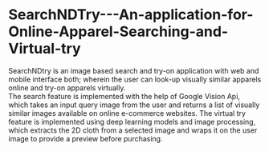 # SearchNDTry---An-application-for-Online-Apparel-Searching-and-Virtual-try
SearchNDtry is an image based search and try-on application with web and mobile interface both; wherein the user can look-up visually similar apparels online and try-on apparels virtually.  
The search feature is implemented with the help of Google Vision Api, which takes an input query image from the user and returns a list of visually similar images available on online e-commerce websites. 
The virtual try feature is implemented using deep learning models and image processing, which extracts the 2D cloth from a selected image and wraps it on the user image to provide a preview before purchasing.
